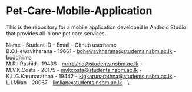 # Pet-Care-Mobile-Application
This is the repository for a mobile application developed in Android Studio that provides all in one pet care services. 

Name                -            Student ID      -        Email                 -      Github username\
B.O.Hewavitharana   -          19661          -  bohewavitharana@students.nsbm.ac.lk  -  buddhiima\
M.R.I.Rashid        -          19436          -  mrirashid@students.nsbm.ac.lk        - \
M.V.K.Costa         -          20175          -  mvkcosta@students.nsbm.ac.lk         - \
K.L.G.Karunarathna  -          19442          -  klgkarunarathna@students.nsbm.ac.lk  - \
L.I.Milan           -          20067          -  limilan@students.nsbm.ac.lk          - \
